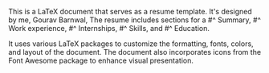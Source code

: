 This is a LaTeX document that serves as a resume template. It's designed by me, Gourav Barnwal, 
The resume includes sections for a 
#^ Summary, 
#^ Work experience, 
#^ Internships, 
#^ Skills, and 
#^ Education. 

It uses various LaTeX packages to customize the formatting, fonts, colors, and layout of the document. 
The document also incorporates icons from the Font Awesome package to enhance visual presentation.
